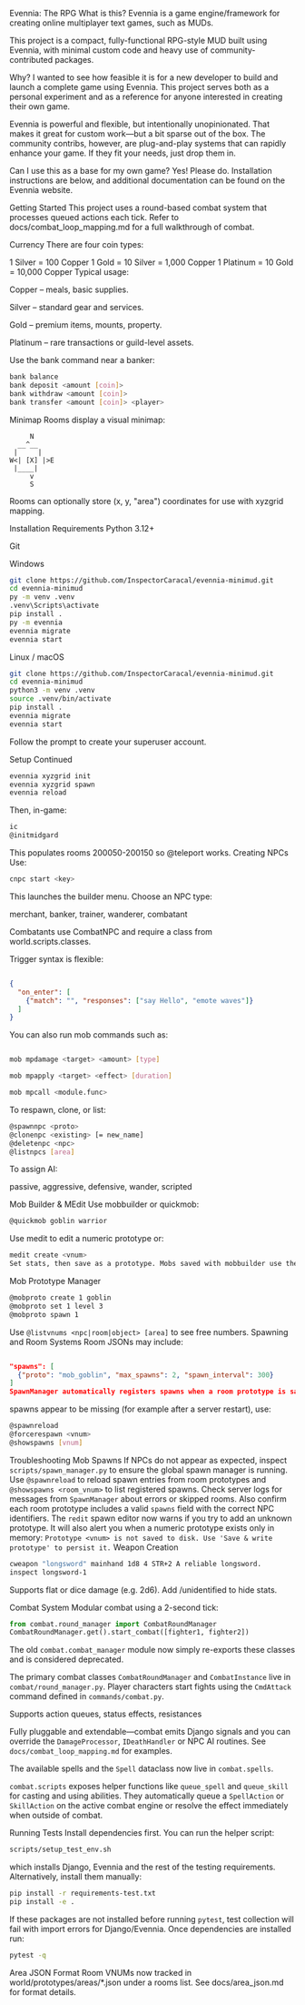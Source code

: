 Evennia: The RPG
What is this?
Evennia is a game engine/framework for creating online multiplayer text games, such as MUDs.

This project is a compact, fully-functional RPG-style MUD built using Evennia, with minimal custom code and heavy use of community-contributed packages.

Why?
I wanted to see how feasible it is for a new developer to build and launch a complete game using Evennia. This project serves both as a personal experiment and as a reference for anyone interested in creating their own game.

Evennia is powerful and flexible, but intentionally unopinionated. That makes it great for custom work—but a bit sparse out of the box. The community contribs, however, are plug-and-play systems that can rapidly enhance your game. If they fit your needs, just drop them in.

Can I use this as a base for my own game?
Yes! Please do. Installation instructions are below, and additional documentation can be found on the Evennia website.

Getting Started
This project uses a round-based combat system that processes queued actions each tick. Refer to docs/combat_loop_mapping.md for a full walkthrough of combat.

Currency
There are four coin types:

1 Silver   = 100 Copper
1 Gold     = 10 Silver   = 1,000 Copper
1 Platinum = 10 Gold    = 10,000 Copper
Typical usage:

Copper – meals, basic supplies.

Silver – standard gear and services.

Gold – premium items, mounts, property.

Platinum – rare transactions or guild-level assets.

Use the bank command near a banker:

```bash
bank balance
bank deposit <amount [coin]>
bank withdraw <amount [coin]>
bank transfer <amount [coin]> <player>
```
Minimap
Rooms display a visual minimap:

```
     N
  __^__
 |     |
W<| [X] |>E
 |____|
     v
     S
```
Rooms can optionally store (x, y, "area") coordinates for use with xyzgrid mapping.

Installation
Requirements
Python 3.12+

Git

Windows
```bash
git clone https://github.com/InspectorCaracal/evennia-minimud.git
cd evennia-minimud
py -m venv .venv
.venv\Scripts\activate
pip install .
py -m evennia
evennia migrate
evennia start
```
Linux / macOS
```bash
git clone https://github.com/InspectorCaracal/evennia-minimud.git
cd evennia-minimud
python3 -m venv .venv
source .venv/bin/activate
pip install .
evennia migrate
evennia start
```
Follow the prompt to create your superuser account.

Setup Continued
```bash
evennia xyzgrid init
evennia xyzgrid spawn
evennia reload
```
Then, in-game:
```bash
ic
@initmidgard
```
This populates rooms 200050-200150 so @teleport works.
Creating NPCs
Use:

```bash
cnpc start <key>
```
This launches the builder menu. Choose an NPC type:

merchant, banker, trainer, wanderer, combatant

Combatants use CombatNPC and require a class from world.scripts.classes.

Trigger syntax is flexible:
```json

{
  "on_enter": [
    {"match": "", "responses": ["say Hello", "emote waves"]}
  ]
}
```
You can also run mob commands such as:
```bash

mob mpdamage <target> <amount> [type]

mob mpapply <target> <effect> [duration]

mob mpcall <module.func>
```

To respawn, clone, or list:

```bash
@spawnnpc <proto>
@clonenpc <existing> [= new_name]
@deletenpc <npc>
@listnpcs [area]
```
To assign AI:

passive, aggressive, defensive, wander, scripted

Mob Builder & MEdit
Use mobbuilder or quickmob:

```bash
@quickmob goblin warrior
```
Use medit <vnum> to edit a numeric prototype or:

```bash
medit create <vnum>
Set stats, then save as a prototype. Mobs saved with mobbuilder use the prefix mob_.

```
Mob Prototype Manager
```bash
@mobproto create 1 goblin
@mobproto set 1 level 3
@mobproto spawn 1
```
Use `@listvnums <npc|room|object> [area]` to see free numbers.
Spawning and Room Systems
Room JSONs may include:
```json

"spawns": [
  {"proto": "mob_goblin", "max_spawns": 2, "spawn_interval": 300}
]
SpawnManager automatically registers spawns when a room prototype is saved. If
```
spawns appear to be missing (for example after a server restart), use:

```bash
@spawnreload
@forcerespawn <vnum>
@showspawns [vnum]
```
Troubleshooting Mob Spawns
If NPCs do not appear as expected, inspect `scripts/spawn_manager.py` to ensure
the global spawn manager is running. Use `@spawnreload` to reload spawn entries
from room prototypes and `@showspawns <room_vnum>` to list registered spawns.
Check server logs for messages from `SpawnManager` about errors or skipped
rooms. Also confirm each room prototype includes a valid `spawns` field with the
correct NPC identifiers.
The `redit` spawn editor now warns if you try to add an unknown prototype.
It will also alert you when a numeric prototype exists only in memory:
`Prototype <vnum> is not saved to disk. Use 'Save & write prototype' to persist it.`
Weapon Creation
```bash
cweapon "longsword" mainhand 1d8 4 STR+2 A reliable longsword.
inspect longsword-1
```
Supports flat or dice damage (e.g. 2d6). Add /unidentified to hide stats.

Combat System
Modular combat using a 2-second tick:

```python
from combat.round_manager import CombatRoundManager
CombatRoundManager.get().start_combat([fighter1, fighter2])
```
The old `combat.combat_manager` module now simply re-exports these
classes and is considered deprecated.

The primary combat classes `CombatRoundManager` and `CombatInstance` live in
`combat/round_manager.py`. Player characters start fights using the `CmdAttack`
command defined in `commands/combat.py`.

Supports action queues, status effects, resistances

Fully pluggable and extendable—combat emits Django signals and you can
override the `DamageProcessor`, `IDeathHandler` or NPC AI routines. See
`docs/combat_loop_mapping.md` for examples.

The available spells and the ``Spell`` dataclass now live in ``combat.spells``.

`combat.scripts` exposes helper functions like `queue_spell` and
`queue_skill` for casting and using abilities. They automatically
queue a `SpellAction` or `SkillAction` on the active combat engine or
resolve the effect immediately when outside of combat.

Running Tests
Install dependencies first. You can run the helper script:

```bash
scripts/setup_test_env.sh
```

which installs Django, Evennia and the rest of the testing requirements. Alternatively, install them manually:

```bash
pip install -r requirements-test.txt
pip install -e .
```

If these packages are not installed before running `pytest`, test collection will fail with import errors for Django/Evennia. Once dependencies are installed run:

```bash
pytest -q
```

Area JSON Format
Room VNUMs now tracked in world/prototypes/areas/*.json under a rooms list. See docs/area_json.md for format details.

